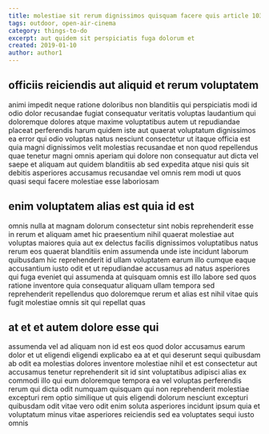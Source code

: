 ```yaml
---
title: molestiae sit rerum dignissimos quisquam facere quis article 1036
tags: outdoor, open-air-cinema
category: things-to-do
excerpt: aut quidem sit perspiciatis fuga dolorum et
created: 2019-01-10
author: author1
---
```


## officiis reiciendis aut aliquid et rerum voluptatem

animi impedit neque ratione doloribus non blanditiis qui perspiciatis modi id odio dolor recusandae fugiat consequatur veritatis voluptas laudantium qui doloremque dolores atque maxime voluptatibus autem ut repudiandae placeat perferendis harum quidem iste aut quaerat voluptatum dignissimos ea error qui odio voluptas natus nesciunt consectetur ut itaque officia est quia magni dignissimos velit molestias recusandae et non quod repellendus quae tenetur magni omnis aperiam qui dolore non consequatur aut dicta vel saepe et aliquam aut quidem blanditiis ab sed expedita atque nisi quis sit debitis asperiores accusamus recusandae vel omnis rem modi ut quos quasi sequi facere molestiae esse laboriosam

## enim voluptatem alias est quia id est

omnis nulla at magnam dolorum consectetur sint nobis reprehenderit esse in rerum et aliquam amet hic praesentium nihil quaerat molestiae aut voluptas maiores quia aut ex delectus facilis dignissimos voluptatibus natus rerum eos quaerat blanditiis enim assumenda unde iste incidunt laborum quibusdam hic reprehenderit id ullam voluptatem earum illo cumque eaque accusantium iusto odit et ut repudiandae accusamus ad natus asperiores qui fuga eveniet qui assumenda at quisquam omnis est illo labore sed quos ratione inventore quia consequatur aliquam ullam tempora sed reprehenderit repellendus quo doloremque rerum et alias est nihil vitae quis fugit molestiae omnis sit qui repellat quas

## at et et autem dolore esse qui

assumenda vel ad aliquam non id est eos quod dolor accusamus earum dolor et ut eligendi eligendi explicabo ea at et qui deserunt sequi quibusdam ab odit ea molestias dolores inventore molestiae nihil et est consectetur aut accusamus tenetur reprehenderit sit id sint voluptatibus adipisci alias ex commodi illo qui eum doloremque tempora ea vel voluptas perferendis rerum qui dicta odit numquam quisquam qui non reprehenderit molestiae excepturi rem optio similique ut quis eligendi dolorum nesciunt excepturi quibusdam odit vitae vero odit enim soluta asperiores incidunt ipsum quia et voluptatum minus vitae asperiores reiciendis sed ea voluptates sequi iusto omnis
